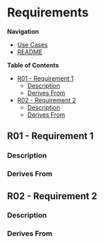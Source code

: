 <!-- omit in toc -->
# Requirements

**Navigation**
- [Use Cases](./use_cases.md)
- [README](../README.md)

**Table of Contents**
- [R01 - Requirement 1](#r01---requirement-1)
  - [Description](#description)
  - [Derives From](#derives-from)
- [R02 - Requirement 2](#r02---requirement-2)
  - [Description](#description-1)
  - [Derives From](#derives-from-1)


## R01 - Requirement 1

### Description

### Derives From


## R02 - Requirement 2

### Description

### Derives From
